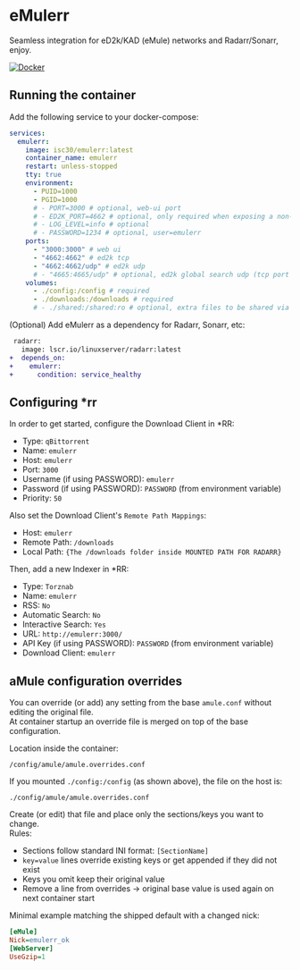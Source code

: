 # eMulerr

Seamless integration for eD2k/KAD (eMule) networks and Radarr/Sonarr, enjoy.

[![Docker](https://img.shields.io/badge/docker-%230db7ed.svg?style=for-the-badge&logo=docker&logoColor=white)](https://hub.docker.com/r/isc30/emulerr)

## Running the container

Add the following service to your docker-compose:

```yml
services:
  emulerr:
    image: isc30/emulerr:latest
    container_name: emulerr
    restart: unless-stopped
    tty: true
    environment:
      - PUID=1000
      - PGID=1000
      # - PORT=3000 # optional, web-ui port
      # - ED2K_PORT=4662 # optional, only required when exposing a non-standard port
      # - LOG_LEVEL=info # optional
      # - PASSWORD=1234 # optional, user=emulerr
    ports:
      - "3000:3000" # web ui
      - "4662:4662" # ed2k tcp
      - "4662:4662/udp" # ed2k udp
      # - "4665:4665/udp" # optional, ed2k global search udp (tcp port +3)
    volumes:
      - ./config:/config # required
      - ./downloads:/downloads # required
      # - ./shared:/shared:ro # optional, extra files to be shared via ed2k/kad
```

(Optional) Add eMulerr as a dependency for Radarr, Sonarr, etc:

```diff
 radarr:
   image: lscr.io/linuxserver/radarr:latest
+  depends_on:
+    emulerr:
+      condition: service_healthy
```

## Configuring *rr

In order to get started, configure the Download Client in *RR:

- Type: `qBittorrent`
- Name: `emulerr`
- Host: `emulerr`
- Port: `3000`
- Username (if using PASSWORD): `emulerr`
- Password (if using PASSWORD): `PASSWORD` (from environment variable)
- Priority: `50`

Also set the Download Client's `Remote Path Mappings`:

- Host: `emulerr`
- Remote Path: `/downloads`
- Local Path: `{The /downloads folder inside MOUNTED PATH FOR RADARR}`

Then, add a new Indexer in *RR:

- Type: `Torznab`
- Name: `emulerr`
- RSS: `No`
- Automatic Search: `No`
- Interactive Search: `Yes`
- URL: `http://emulerr:3000/`
- API Key (if using PASSWORD): `PASSWORD` (from environment variable)
- Download Client: `emulerr`

## aMule configuration overrides

You can override (or add) any setting from the base `amule.conf` without editing the original file.  
At container startup an override file is merged on top of the base configuration.

Location inside the container:
```
/config/amule/amule.overrides.conf
```

If you mounted `./config:/config` (as shown above), the file on the host is:
```
./config/amule/amule.overrides.conf
```

Create (or edit) that file and place only the sections/keys you want to change.  
Rules:
- Sections follow standard INI format: `[SectionName]`
- `key=value` lines override existing keys or get appended if they did not exist
- Keys you omit keep their original value
- Remove a line from overrides → original base value is used again on next container start

Minimal example matching the shipped default with a changed nick:
```ini
[eMule]
Nick=emulerr_ok
[WebServer]
UseGzip=1
```
